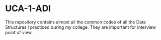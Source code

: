 # UCA-1-ADI
This repository contains almost all the common codes of all the Data Structures I practiced during my college. They are important for interview point of view.

